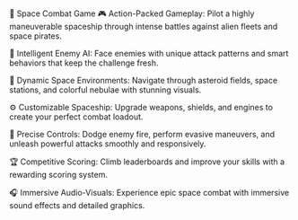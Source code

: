 🚀 Space Combat Game
🎮 Action-Packed Gameplay: Pilot a highly maneuverable spaceship through intense battles against alien fleets and space pirates.

🤖 Intelligent Enemy AI: Face enemies with unique attack patterns and smart behaviors that keep the challenge fresh.

🌌 Dynamic Space Environments: Navigate through asteroid fields, space stations, and colorful nebulae with stunning visuals.

⚙️ Customizable Spaceship: Upgrade weapons, shields, and engines to create your perfect combat loadout.

🎯 Precise Controls: Dodge enemy fire, perform evasive maneuvers, and unleash powerful attacks smoothly and responsively.

🏆 Competitive Scoring: Climb leaderboards and improve your skills with a rewarding scoring system.

🎧 Immersive Audio-Visuals: Experience epic space combat with immersive sound effects and detailed graphics.
